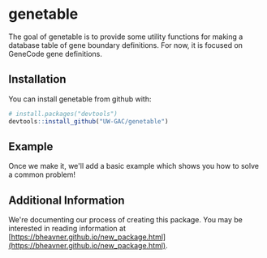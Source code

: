 # genetable

The goal of genetable is to provide some utility functions for making a database table of gene boundary definitions. For now, it is focused on GeneCode gene definitions.

## Installation

You can install genetable from github with:

```R
# install.packages("devtools")
devtools::install_github("UW-GAC/genetable")
```

## Example

Once we make it, we'll add a basic example which shows you how to solve a common problem!

## Additional Information

We're documenting our process of creating this package. You may be interested in reading information at [https://bheavner.github.io/new_package.html](https://bheavner.github.io/new_package.html).
